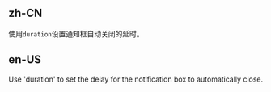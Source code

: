 ## zh-CN

使用`duration`设置通知框自动关闭的延时。

## en-US

Use 'duration' to set the delay for the notification box to automatically close.
